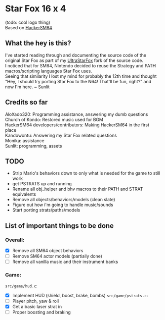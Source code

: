 # Star Fox 16 x 4
(todo: cool logo thing)  
Based on [HackerSM64](https://github.com/HackerN64/HackerSM64)

## What the hey is this?
I've started reading through and documenting the source code of the original Star Fox as part of my [UltraStarFox](https://github.com/Sunlitspace542/ultrastarfox) fork of the source code.  
I noticed that for SM64, Nintendo decided to reuse the Strategy and PATH macros/scripting languages Star Fox uses.  
Seeing that similarity I lost my mind for probably the 12th time and thought "Hey, I should try porting Star Fox to the N64! That'll be fun, right?" and now I'm here. ~ Sunlit  

## Credits so far
AloXado320: Programming assistance, answering my dumb questions  
Church of Kondo: Restored music used for BGM  
HackerSM64 developers/contributors: Making HackerSM64 in the first place  
Kandowontu: Answering my Star Fox related questions  
Monika: assistance  
Sunlit: programming, assets  


## TODO
- Strip Mario's behaviors down to only what is needed for the game to still work  
- get PSTRATS up and running  
- Rename all obj_helper and bhv macros to their PATH and STRAT equivalents  
- Remove all objects/behaviors/models (clean slate)  
- Figure out how i'm going to handle music/sounds  
- Start porting strats/paths/models  

## List of important things to be done

### Overall:
- [X] Remove all SM64 object behaviors
- [ ] Remove SM64 actor models (partially done)
- [ ] Remove all vanilla music and their instrument banks

### Game:
``src/game/hud.c``:  
- [X] Implement HUD (shield, boost, brake, bombs)
``src/game/pstrats.c``:  
- [ ] Player pitch, yaw & roll
- [X] Get a basic laser strat in
- [ ] Proper boosting and braking
